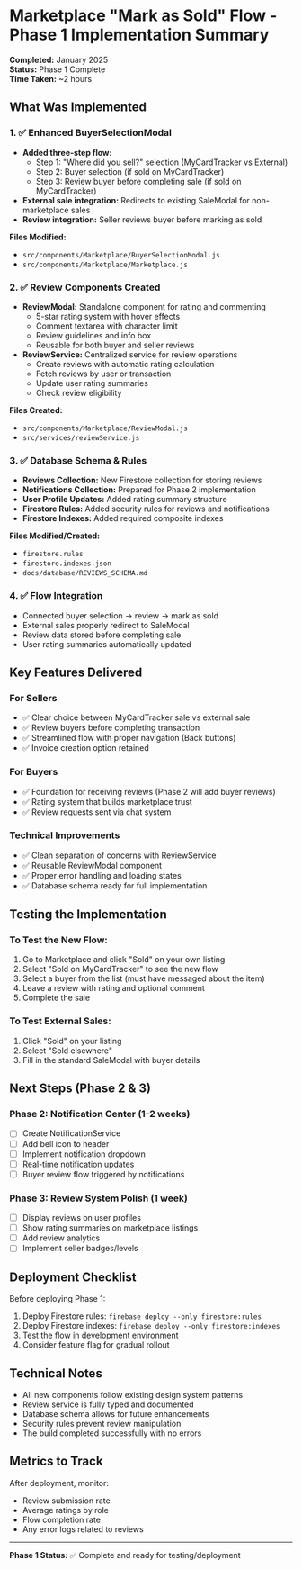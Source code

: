 # Marketplace "Mark as Sold" Flow - Phase 1 Implementation Summary

**Completed:** January 2025  
**Status:** Phase 1 Complete  
**Time Taken:** ~2 hours

## What Was Implemented

### 1. ✅ Enhanced BuyerSelectionModal
- **Added three-step flow:**
  - Step 1: "Where did you sell?" selection (MyCardTracker vs External)
  - Step 2: Buyer selection (if sold on MyCardTracker)
  - Step 3: Review buyer before completing sale (if sold on MyCardTracker)
- **External sale integration:** Redirects to existing SaleModal for non-marketplace sales
- **Review integration:** Seller reviews buyer before marking as sold

**Files Modified:**
- `src/components/Marketplace/BuyerSelectionModal.js`
- `src/components/Marketplace/Marketplace.js`

### 2. ✅ Review Components Created
- **ReviewModal:** Standalone component for rating and commenting
  - 5-star rating system with hover effects
  - Comment textarea with character limit
  - Review guidelines and info box
  - Reusable for both buyer and seller reviews
- **ReviewService:** Centralized service for review operations
  - Create reviews with automatic rating calculation
  - Fetch reviews by user or transaction
  - Update user rating summaries
  - Check review eligibility

**Files Created:**
- `src/components/Marketplace/ReviewModal.js`
- `src/services/reviewService.js`

### 3. ✅ Database Schema & Rules
- **Reviews Collection:** New Firestore collection for storing reviews
- **Notifications Collection:** Prepared for Phase 2 implementation
- **User Profile Updates:** Added rating summary structure
- **Firestore Rules:** Added security rules for reviews and notifications
- **Firestore Indexes:** Added required composite indexes

**Files Modified/Created:**
- `firestore.rules`
- `firestore.indexes.json`
- `docs/database/REVIEWS_SCHEMA.md`

### 4. ✅ Flow Integration
- Connected buyer selection → review → mark as sold
- External sales properly redirect to SaleModal
- Review data stored before completing sale
- User rating summaries automatically updated

## Key Features Delivered

### For Sellers
- ✅ Clear choice between MyCardTracker sale vs external sale
- ✅ Review buyers before completing transaction
- ✅ Streamlined flow with proper navigation (Back buttons)
- ✅ Invoice creation option retained

### For Buyers
- ✅ Foundation for receiving reviews (Phase 2 will add buyer reviews)
- ✅ Rating system that builds marketplace trust
- ✅ Review requests sent via chat system

### Technical Improvements
- ✅ Clean separation of concerns with ReviewService
- ✅ Reusable ReviewModal component
- ✅ Proper error handling and loading states
- ✅ Database schema ready for full implementation

## Testing the Implementation

### To Test the New Flow:
1. Go to Marketplace and click "Sold" on your own listing
2. Select "Sold on MyCardTracker" to see the new flow
3. Select a buyer from the list (must have messaged about the item)
4. Leave a review with rating and optional comment
5. Complete the sale

### To Test External Sales:
1. Click "Sold" on your listing
2. Select "Sold elsewhere"
3. Fill in the standard SaleModal with buyer details

## Next Steps (Phase 2 & 3)

### Phase 2: Notification Center (1-2 weeks)
- [ ] Create NotificationService
- [ ] Add bell icon to header
- [ ] Implement notification dropdown
- [ ] Real-time notification updates
- [ ] Buyer review flow triggered by notifications

### Phase 3: Review System Polish (1 week)
- [ ] Display reviews on user profiles
- [ ] Show rating summaries on marketplace listings
- [ ] Add review analytics
- [ ] Implement seller badges/levels

## Deployment Checklist

Before deploying Phase 1:
1. Deploy Firestore rules: `firebase deploy --only firestore:rules`
2. Deploy Firestore indexes: `firebase deploy --only firestore:indexes`
3. Test the flow in development environment
4. Consider feature flag for gradual rollout

## Technical Notes

- All new components follow existing design system patterns
- Review service is fully typed and documented
- Database schema allows for future enhancements
- Security rules prevent review manipulation
- The build completed successfully with no errors

## Metrics to Track

After deployment, monitor:
- Review submission rate
- Average ratings by role
- Flow completion rate
- Any error logs related to reviews

---

**Phase 1 Status:** ✅ Complete and ready for testing/deployment




